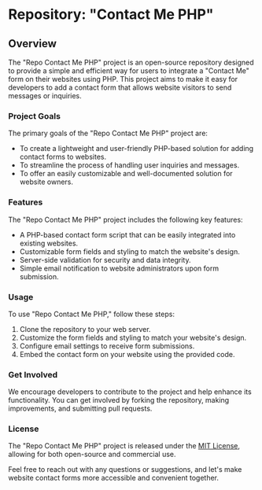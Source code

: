 # Repository: "Contact Me PHP"

## Overview

The "Repo Contact Me PHP" project is an open-source repository designed to provide a simple and efficient way for users to integrate a "Contact Me" form on their websites using PHP. This project aims to make it easy for developers to add a contact form that allows website visitors to send messages or inquiries.

### Project Goals

The primary goals of the "Repo Contact Me PHP" project are:
- To create a lightweight and user-friendly PHP-based solution for adding contact forms to websites.
- To streamline the process of handling user inquiries and messages.
- To offer an easily customizable and well-documented solution for website owners.

### Features

The "Repo Contact Me PHP" project includes the following key features:
- A PHP-based contact form script that can be easily integrated into existing websites.
- Customizable form fields and styling to match the website's design.
- Server-side validation for security and data integrity.
- Simple email notification to website administrators upon form submission.

### Usage

To use "Repo Contact Me PHP," follow these steps:

1. Clone the repository to your web server.
2. Customize the form fields and styling to match your website's design.
3. Configure email settings to receive form submissions.
4. Embed the contact form on your website using the provided code.

### Get Involved

We encourage developers to contribute to the project and help enhance its functionality. You can get involved by forking the repository, making improvements, and submitting pull requests.

### License

The "Repo Contact Me PHP" project is released under the [MIT License](https://www.ibrahim-sallam.me), allowing for both open-source and commercial use.

Feel free to reach out with any questions or suggestions, and let's make website contact forms more accessible and convenient together.
